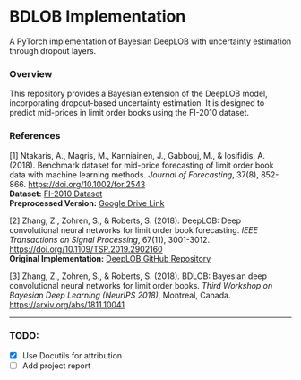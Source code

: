 # BDLOB Implementation

A PyTorch implementation of Bayesian DeepLOB with uncertainty estimation through dropout layers.

### Overview
This repository provides a Bayesian extension of the DeepLOB model, incorporating dropout-based uncertainty estimation. It is designed to predict mid-prices in limit order books using the FI-2010 dataset.

### References

[1] Ntakaris, A., Magris, M., Kanniainen, J., Gabbouj, M., & Iosifidis, A. (2018). Benchmark dataset for mid-price forecasting of limit order book data with machine learning methods. *Journal of Forecasting*, 37(8), 852-866. https://doi.org/10.1002/for.2543  
**Dataset:** [FI-2010 Dataset](https://etsin.fairdata.fi/dataset/73eb48d7-4dbc-4a10-a52a-da745b47a649)  
**Preprocessed Version:** [Google Drive Link](https://drive.google.com/drive/folders/1Xen3aRid9ZZhFqJRgEMyETNazk02cNmv?usp=sharing)

[2] Zhang, Z., Zohren, S., & Roberts, S. (2018). DeepLOB: Deep convolutional neural networks for limit order book forecasting. *IEEE Transactions on Signal Processing*, 67(11), 3001-3012. https://doi.org/10.1109/TSP.2019.2902160  
**Original Implementation:** [DeepLOB GitHub Repository](https://github.com/zcakhaa/DeepLOB-Deep-Convolutional-Neural-Networks-for-Limit-Order-Books)

[3] Zhang, Z., Zohren, S., & Roberts, S. (2018). BDLOB: Bayesian deep convolutional neural networks for limit order books. *Third Workshop on Bayesian Deep Learning (NeurIPS 2018)*, Montreal, Canada. https://arxiv.org/abs/1811.10041

---
### TODO:
- [x] Use Docutils for attribution
- [ ] Add project report
